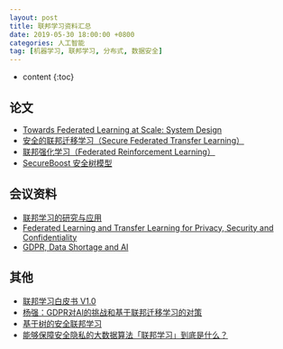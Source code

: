 ```yaml
---
layout: post
title: 联邦学习资料汇总
date: 2019-05-30 18:00:00 +0800
categories: 人工智能
tag: [机器学习, 联邦学习, 分布式, 数据安全]
---
```

* content
{:toc}



## 论文
- [Towards Federated Learning at Scale: System Design
](https://arxiv.org/pdf/1902.01046)
- [安全的联邦迁移学习（Secure Federated Transfer Learning）](https://arxiv.org/abs/1812.03337)
- [联邦强化学习（Federated Reinforcement Learning）](https://arxiv.org/abs/1901.08755)
- [SecureBoost 安全树模型](https://arxiv.org/abs/1901.08755)

## 会议资料
- [联邦学习的研究与应用](https://img.fedai.org.cn/fedweb/1553845987342.pdf)
- [Federated Learning and Transfer Learning for Privacy,
Security and Confidentiality](https://img.fedai.org.cn/fedweb/1552916850679.pdf)
- [GDPR, Data Shortage and AI](https://img.fedai.org.cn/fedweb/1552916659436.pdf)


## 其他
- [联邦学习白皮书 V1.0](https://img.fedai.org.cn/fedweb/1552917119598.pdf)
- [杨强：GDPR对AI的挑战和基于联邦迁移学习的对策](https://zhuanlan.zhihu.com/p/42646278)
- [基于树的安全联邦学习](http://www.paperweekly.site/papers/notes/668)
- [能够保障安全隐私的大数据算法「联邦学习」到底是什么？](https://www.chainnews.com/articles/769415855789.htm)
